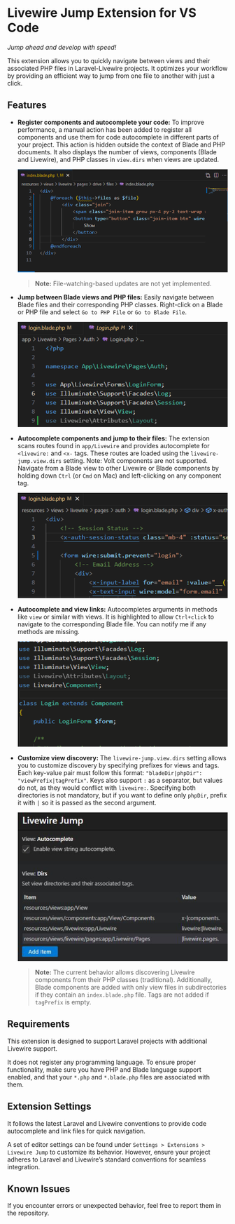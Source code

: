 # Livewire Jump Extension for VS Code

*Jump ahead and develop with speed!*

This extension allows you to quickly navigate between views and their associated PHP files in Laravel-Livewire projects. It optimizes your workflow by providing an efficient way to jump from one file to another with just a click.

## Features

- **Register components and autocomplete your code:** To improve performance, a manual action has been added to register all components and use them for code autocomplete in different parts of your project. This action is hidden outside the context of Blade and PHP documents. It also displays the number of views, components (Blade and Livewire), and PHP classes in `view.dirs` when views are updated.

    ![Refresh Views](https://github.com/pizcadesaber/vscode-livewire-jump/raw/HEAD/docs/images/refresh-views.gif)

    > **Note:** File-watching-based updates are not yet implemented.

- **Jump between Blade views and PHP files:** Easily navigate between Blade files and their corresponding PHP classes. Right-click on a Blade or PHP file and select `Go to PHP File` or `Go to Blade File`.

    ![Go to PHP Class and View](https://github.com/pizcadesaber/vscode-livewire-jump/raw/HEAD/docs/images/view-class.gif)

- **Autocomplete components and jump to their files:** The extension scans routes found in `app/Livewire` and provides autocomplete for `<livewire:` and `<x-` tags. These routes are loaded using the `livewire-jump.view.dirs` setting. Note: Volt components are not supported. Navigate from a Blade view to other Livewire or Blade components by holding down `Ctrl` (or `Cmd` on Mac) and left-clicking on any component tag.

    ![Go to Component Views](https://github.com/pizcadesaber/vscode-livewire-jump/raw/HEAD/docs/images/blade-links.gif)

- **Autocomplete and view links:** Autocompletes arguments in methods like `view` or similar with views. It is highlighted to allow `Ctrl+click` to navigate to the corresponding Blade file. You can notify me if any methods are missing.

    ![View String](https://github.com/pizcadesaber/vscode-livewire-jump/raw/HEAD/docs/images/view-string.gif)

- **Customize view discovery:** The `livewire-jump.view.dirs` setting allows you to customize discovery by specifying prefixes for views and tags. Each key-value pair must follow this format: `"bladeDir|phpDir": "viewPrefix|tagPrefix"`. Keys also support `:` as a separator, but values do not, as they would conflict with `livewire:`. Specifying both directories is not mandatory, but if you want to define only `phpDir`, prefix it with `|` so it is passed as the second argument.

    ![View Discovery](https://github.com/pizcadesaber/vscode-livewire-jump/raw/HEAD/docs/images/view-discovery.jpg)

    > **Note:** The current behavior allows discovering Livewire components from their PHP classes (traditional). Additionally, Blade components are added with only view files in subdirectories if they contain an `index.blade.php` file. Tags are not added if `tagPrefix` is empty.

## Requirements

This extension is designed to support Laravel projects with additional Livewire support.

It does not register any programming language. To ensure proper functionality, make sure you have PHP and Blade language support enabled, and that your `*.php` and `*.blade.php` files are associated with them.

## Extension Settings

It follows the latest Laravel and Livewire conventions to provide code autocomplete and link files for quick navigation.

A set of editor settings can be found under `Settings > Extensions > Livewire Jump` to customize its behavior. However, ensure your project adheres to Laravel and Livewire’s standard conventions for seamless integration.

## Known Issues

If you encounter errors or unexpected behavior, feel free to report them in the repository.